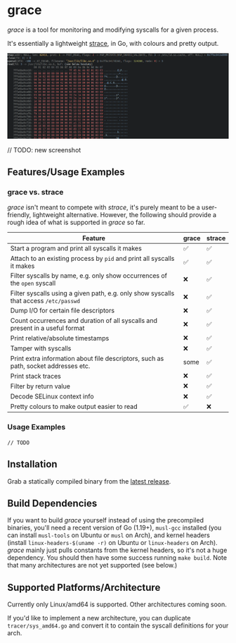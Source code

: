 # grace

_grace_ is a tool for monitoring and modifying syscalls for a given process.

It's essentially a lightweight [strace](https://en.wikipedia.org/wiki/Strace), in Go, with colours and pretty output.

![](screenshot.png)

// TODO: new screenshot

## Features/Usage Examples

### grace vs. strace

_grace_ isn't meant to compete with _strace_, it's purely meant to be a user-friendly, lightweight alternative. However, the following should provide a rough idea of what is supported in _grace_ so far.

| Feature                                                                               | grace | strace |
|---------------------------------------------------------------------------------------|-------|--------|
| Start a program and print all syscalls it makes                                       | ✅     | ✅      |
| Attach to an existing process by `pid` and print all syscalls it makes                | ✅     | ✅      |
| Filter syscalls by name, e.g. only show occurrences of the `open` syscall             | ❌     | ✅      |
| Filter syscalls using a given path, e.g. only show syscalls that access `/etc/passwd` | ❌     | ✅      |
| Dump I/O for certain file descriptors                                                 | ❌     | ✅      |
| Count occurrences and duration of all syscalls and present in a useful format         | ❌     | ✅      |
| Print relative/absolute timestamps                                                    | ❌     | ✅      |
| Tamper with syscalls                                                                  | ❌     | ✅      |
| Print extra information about file descriptors, such as path, socket addresses etc.   | some  | ✅      |
| Print stack traces                                                                    | ❌     | ✅      |
| Filter by return value                                                                | ❌     | ✅      |
| Decode SELinux context info                                                           | ❌     | ✅      |
| Pretty colours to make output easier to read                                          | ✅     | ❌      |

### Usage Examples

```
// TODO
```

## Installation

Grab a statically compiled binary from the [latest release](https://github.com/liamg/grace/releases/latest).

## Build Dependencies

If you want to build _grace_ yourself instead of using the precompiled binaries, you'll need a recent version of Go (1.19+), `musl-gcc` installed (you can install `musl-tools` on Ubuntu or `musl` on Arch), and kernel headers (install `linux-headers-$(uname -r)` on Ubuntu or `linux-headers` on Arch). _grace_ mainly just pulls constants from the kernel headers, so it's not a huge dependency. You should then have some success running `make build`. Note that many architectures are not yet supported (see below.)

## Supported Platforms/Architecture

Currently only Linux/amd64 is supported. Other architectures coming soon.

If you'd like to implement a new architecture, you can duplicate `tracer/sys_amd64.go` and convert it to contain the syscall definitions for your arch.
